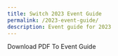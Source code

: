```yaml
---
title: Switch 2023 Event Guide
permalink: /2023-event-guide/
description: Event guide for 2023
---
```

<a download="[SWITCH 2023 - Event Guide V9 241023.pdf](file:///C:/Users/kjsg7/Downloads/SWITCH%202023%20-%20Event%20Guide%20V9%20241023.pdf)">Download PDF To Event Guide</a>